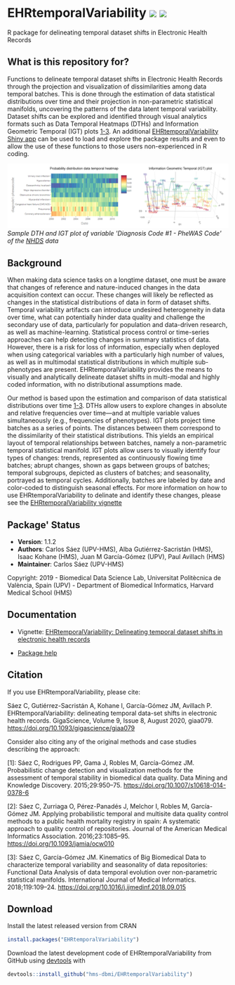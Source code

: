 # EHRtemporalVariability [![](https://www.r-pkg.org/badges/version/EHRtemporalVariability)](https://cran.r-project.org/package=EHRtemporalVariability) [![](https://cranlogs.r-pkg.org/badges/grand-total/EHRtemporalVariability)](https://cranlogs.r-pkg.org/badges/grand-total/EHRtemporalVariability)

R package for delineating temporal dataset shifts in Electronic Health Records

## What is this repository for?
Functions to delineate temporal dataset shifts in Electronic Health Records through the projection and visualization of dissimilarities among data temporal batches. This is done through the estimation of data statistical distributions over time and their projection in non-parametric statistical manifolds, uncovering the patterns of the data latent temporal variability. Dataset shifts can be explored and identified through visual analytics formats such as Data Temporal Heatmaps (DTHs) and Information Geometric Temporal (IGT) plots [1-3](https://github.com/hms-dbmi/EHRtemporalVariability#Citation). An additional [EHRtemporalVariability Shiny app](https://github.com/hms-dbmi/EHRtemporalVariability-shiny) can be used to load and explore the package results and even to allow the use of these functions to those users non-experienced in R coding.

![](./vignettes/dth_igtplot.png)
*Sample DTH and IGT plot of variable 'Diagnosis Code #1 - PheWAS Code' of the [NHDS](https://www.cdc.gov/nchs/nhds/) data*

## Background
When making data science tasks on a longtime dataset, one must be aware that changes of reference and nature-induced changes in the data acquisition context can occur. These changes will likely be reflected as changes in the statistical distributions of data in form of dataset shifts. Temporal variability artifacts can introduce undesired heterogeneity in data over time, what can potentially hinder data quality and challenge the secondary use of data, particularly for population and data-driven research, as well as machine-learning. Statistical process control or time-series approaches can help detecting changes in summary statistics of data. However, there is a risk for loss of information, especially when deployed when using categorical variables with a particularly high number of values, as well as in multimodal statistical distributions in which multiple sub-phenotypes are present. EHRtemporalVariability provides the means to visually and analytically delineate dataset shifts in multi-modal and highly coded information, with no distributional assumptions made.

Our method is based upon the estimation and comparison of data statistical distributions over time [1-3](https://github.com/hms-dbmi/EHRtemporalVariability#Citation). DTHs allow users to explore changes in absolute and relative frequencies over time—and at multiple variable values simultaneously (e.g., frequencies of phenotypes). IGT plots project time batches as a series of points. The distances between them correspond to the dissimilarity of their statistical distributions. This yields an empirical layout of temporal relationships between batches, namely a non-parametric temporal statistical manifold. IGT plots allow users to visually identify four types of changes: trends, represented as continuously flowing time batches; abrupt changes, shown as gaps between groups of batches; temporal subgroups, depicted as clusters of batches; and seasonality, portrayed as temporal cycles. Additionally, batches are labeled by date and color-coded to distinguish seasonal effects. For more information on how to use EHRtemporalVariability to delinate and identify these changes, please see the [EHRtemporalVariability vignette](http://personales.upv.es/carsaesi/EHRtemporalVariability/EHRtemporalVariability.html)

## Package' Status

 * __Version__: 1.1.2
 * __Authors__: Carlos Sáez (UPV-HMS), Alba Gutiérrez-Sacristán (HMS), Isaac Kohane (HMS), Juan M García-Gómez (UPV), Paul Avillach (HMS)
 * __Maintainer__: Carlos Sáez (UPV-HMS)
 
 Copyright: 2019 - Biomedical Data Science Lab, Universitat Politècnica de València, Spain (UPV) - Department of Biomedical Informatics, Harvard Medical School (HMS)

## Documentation

* Vignette: [EHRtemporalVariability: Delineating temporal dataset shifts in electronic health records](http://personales.upv.es/carsaesi/EHRtemporalVariability/EHRtemporalVariability.html)

* [Package help](https://github.com/hms-dbmi/EHRtemporalVariability/raw/master/vignettes/EHRtemporalVariabilityHelp.pdf)

## Citation

If you use EHRtemporalVariability, please cite:

Sáez C, Gutiérrez-Sacristán A, Kohane I, García-Gómez JM, Avillach P. EHRtemporalVariability: delineating temporal data-set shifts in electronic health records. GigaScience, Volume 9, Issue 8, August 2020, giaa079. https://doi.org/10.1093/gigascience/giaa079

Consider also citing any of the original methods and case studies describing the approach:

[1]: Sáez C, Rodrigues PP, Gama J, Robles M, García-Gómez JM. Probabilistic change detection and visualization methods for the assessment of temporal stability in biomedical data quality. Data Mining and Knowledge Discovery. 2015;29:950–75. https://doi.org/10.1007/s10618-014-0378-6

[2]: Sáez C, Zurriaga O, Pérez-Panadés J, Melchor I, Robles M, García-Gómez JM. Applying probabilistic temporal and multisite data quality control methods to a public health mortality registry in spain: A systematic approach to quality control of repositories. Journal of the American Medical Informatics Association. 2016;23:1085–95. https://doi.org/10.1093/jamia/ocw010

[3]: Sáez C, García-Gómez JM. Kinematics of Big Biomedical Data to characterize temporal variability and seasonality of data repositories: Functional Data Analysis of data temporal evolution over non-parametric statistical manifolds. International Journal of Medical Informatics. 2018;119:109–24. https://doi.org/10.1016/j.ijmedinf.2018.09.015


## Download

Install the latest released version from CRAN

```R
install.packages("EHRtemporalVariability")
```

Download the latest development code of EHRtemporalVariability from GitHub using [devtools](https://cran.r-project.org/package=devtools) with

```R
devtools::install_github("hms-dbmi/EHRtemporalVariability")
```